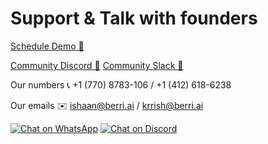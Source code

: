 # Support & Talk with founders
[Schedule Demo 👋](https://calendly.com/d/4mp-gd3-k5k/berriai-1-1-onboarding-litellm-hosted-version)

[Community Discord 💭](https://discord.gg/wuPM9dRgDw)
[Community Slack 💭](https://litellmossslack.slack.com/)

Our numbers 📞 +1 (770) 8783-106 / ‭+1 (412) 618-6238‬

Our emails ✉️ ishaan@berri.ai / krrish@berri.ai

[![Chat on WhatsApp](https://img.shields.io/static/v1?label=Chat%20on&message=WhatsApp&color=success&logo=WhatsApp&style=flat-square)](https://wa.link/huol9n) [![Chat on Discord](https://img.shields.io/static/v1?label=Chat%20on&message=Discord&color=blue&logo=Discord&style=flat-square)](https://discord.gg/wuPM9dRgDw) 

